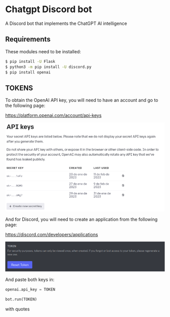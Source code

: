 
# Chatgpt Discord bot

A Discord bot that implements the ChatGPT AI intelligence



## Requirements

These modules need to be installed:

```bash
$ pip install -U Flask
$ python3 -m pip install -U discord.py
$ pip install openai
```
    
## TOKENS
To obtain the OpenAI API key, you will need to have an account and go to the following page:

https://platform.openai.com/account/api-keys

![alt openaikey](https://github.com/AguuZzz/ChatGPT-DiscordBot/blob/main/screenshot2.png?raw=true)

And for Discord, you will need to create an application from the following page:

https://discord.com/developers/applications

![alt discordkey](https://github.com/AguuZzz/ChatGPT-DiscordBot/blob/main/screenshot.png?raw=true)

And paste both keys in:

```PYTHON
openai.api_key = TOKEN
```

```PYTHON
bot.run(TOKEN)
```
with quotes
